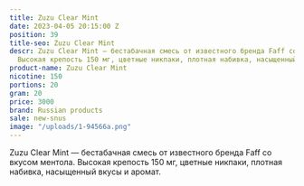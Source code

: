 ```yaml
---
title: Zuzu Clear Mint
date: 2023-04-05 20:15:00 Z
position: 39
title-seo: Zuzu Clear Mint
descr: Zuzu Clear Mint — бестабачная смесь от известного бренда Faff со вкусом ментола.
  Высокая крепость 150 мг, цветные никпаки, плотная набивка, насыщенный вкусы и аромат.
product-name: Zuzu Clear Mint
nicotine: 150
portions: 20
gram: 20
price: 3000
brand: Russian products
sale: new-snus
image: "/uploads/1-94566a.png"
---
```


Zuzu Clear Mint — бестабачная смесь от известного бренда Faff со вкусом ментола. Высокая крепость 150 мг, цветные никпаки, плотная набивка, насыщенный вкусы и аромат.